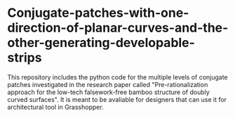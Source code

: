 # Conjugate-patches-with-one-direction-of-planar-curves-and-the-other-generating-developable-strips
This repository includes the python code for the multiple levels of conjugate patches investigated in the research paper called "Pre-rationalization approach for the low-tech falsework-free bamboo structure of doubly curved surfaces". It is meant to be avaliable for designers that can use it for architectural tool in Grasshopper.
